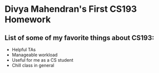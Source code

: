 # Divya Mahendran's First CS193 Homework

## List of some of my favorite things about CS193:
- Helpful TAs
- Manageable workload
- Useful for me as a CS student
- Chill class in general
